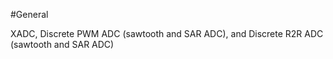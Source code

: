 #General

XADC, Discrete PWM ADC (sawtooth and SAR ADC), and Discrete R2R ADC (sawtooth and SAR ADC)
